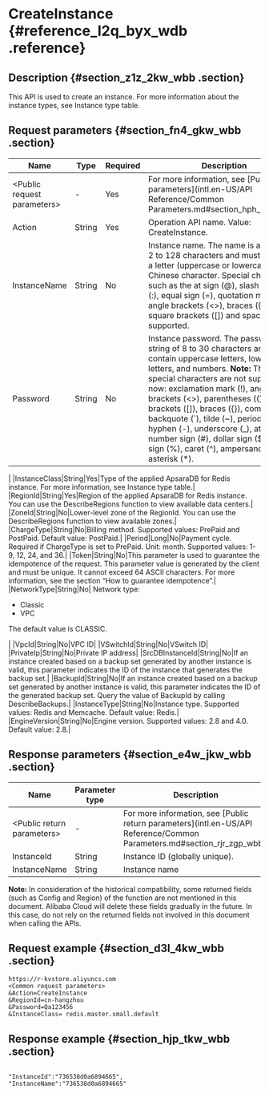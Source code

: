 # CreateInstance {#reference_l2q_byx_wdb .reference}

## Description {#section_z1z_2kw_wbb .section}

This API is used to create an instance. For more information about the instance types, see Instance type table.

## Request parameters {#section_fn4_gkw_wbb .section}

|Name|Type|Required|Description|
|----|----|--------|-----------|
|<Public request parameters\>|-|Yes|For more information, see [Public parameters](intl.en-US/API Reference/Common Parameters.md#section_hph_dhp_wbb).|
|Action|String|Yes|Operation API name. Value: CreateInstance.|
|InstanceName|String|No|Instance name. The name is a string of 2 to 128 characters and must start with a letter \(uppercase or lowercase\) or a Chinese character. Special characters, such as the at sign \(@\), slash \(/\), colon \(:\), equal sign \(=\), quotation mark \(“\), angle brackets \(<\>\), braces \(\{\}\), and square brackets \(\[\]\) and space, are not supported.|
|Password|String|No|Instance password. The password is a string of 8 to 30 characters and must contain uppercase letters, lowercase letters, and numbers. **Note:** These special characters are not supported now: exclamation mark \(!\), angle brackets \(<\>\), parentheses \(\(\)\), square brackets \(\[\]\), braces \(\{\}\), comma \(,\), backquote \(\`\), tilde \(~\), period \(.\), hyphen \(-\), underscore \(\_\), at sign \(@\), number sign \(\#\), dollar sign \($\), percent sign \(%\), caret \(^\), ampersand \(&\), and asterisk \(\*\).

|
|InstanceClass|String|Yes|Type of the applied ApsaraDB for Redis instance. For more information, see Instance type table.|
|RegionId|String|Yes|Region of the applied ApsaraDB for Redis instance. You can use the DescribeRegions function to view available data centers.|
|ZoneId|String|No|Lower-level zone of the RegionId. You can use the DescribeRegions function to view available zones.|
|ChargeType|String|No|Billing method. Supported values: PrePaid and PostPaid. Default value: PostPaid.|
|Period|Long|No|Payment cycle. Required if ChargeType is set to PrePaid. Unit: month. Supported values: 1-9, 12, 24, and 36.|
|Token|String|No|This parameter is used to guarantee the idempotence of the request. This parameter value is generated by the client and must be unique. It cannot exceed 64 ASCII characters. For more information, see the section “How to guarantee idempotence”.|
|NetworkType|String|No| Network type:

 -   Classic
-   VPC

 The default value is CLASSIC.

 |
|VpcId|String|No|VPC ID|
|VSwitchId|String|No|VSwitch ID|
|PrivateIp|String|No|Private IP address|
|SrcDBInstanceId|String|No|If an instance created based on a backup set generated by another instance is valid, this parameter indicates the ID of the instance that generates the backup set.|
|BackupId|String|No|If an instance created based on a backup set generated by another instance is valid, this parameter indicates the ID of the generated backup set. Query the value of BackupId by calling DescribeBackups.|
|InstanceType|String|No|Instance type. Supported values: Redis and Memcache. Default value: Redis.|
|EngineVersion|String|No|Engine version. Supported values: 2.8 and 4.0. Default value: 2.8.|

## Response parameters {#section_e4w_jkw_wbb .section}

|Name|Parameter type|Description|
|----|--------------|-----------|
|<Public return parameters\>|-|For more information, see [Public return parameters](intl.en-US/API Reference/Common Parameters.md#section_rjr_zgp_wbb).|
|InstanceId|String|Instance ID \(globally unique\).|
|InstanceName|String|Instance name|

**Note:** In consideration of the historical compatibility, some returned fields \(such as Config and Region\) of the function are not mentioned in this document. Alibaba Cloud will delete these fields gradually in the future. In this case, do not rely on the returned fields not involved in this document when calling the APls.

## Request example {#section_d3l_4kw_wbb .section}

```
https://r-kvstore.aliyuncs.com
<Common request parameters>
&Action=CreateInstance
&RegionId=cn-hangzhou
&Password=Qa123456
&InstanceClass= redis.master.small.default
```

## Response example {#section_hjp_tkw_wbb .section}

```

"InstanceId":"736538d0a6894665",
"InstanceName":"736538d0a6894665"

```

